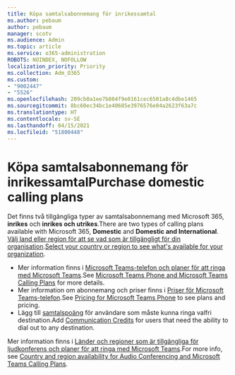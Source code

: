 ```yaml
---
title: Köpa samtalsabonnemang för inrikessamtal
ms.author: pebaum
author: pebaum
manager: scotv
ms.audience: Admin
ms.topic: article
ms.service: o365-administration
ROBOTS: NOINDEX, NOFOLLOW
localization_priority: Priority
ms.collection: Adm_O365
ms.custom:
- "9002447"
- "5526"
ms.openlocfilehash: 209cb0a1ee7b804f9e0161cec6501a8c4dbe1465
ms.sourcegitcommit: 8bc60ec34bc1e40685e3976576e04a2623f63a7c
ms.translationtype: HT
ms.contentlocale: sv-SE
ms.lasthandoff: 04/15/2021
ms.locfileid: "51800448"
---
```

# <a name="purchase-domestic-calling-plans"></a><span data-ttu-id="c5875-102">Köpa samtalsabonnemang för inrikessamtal</span><span class="sxs-lookup"><span data-stu-id="c5875-102">Purchase domestic calling plans</span></span>

<span data-ttu-id="c5875-103">Det finns två tillgängliga typer av samtalsabonnemang med Microsoft 365, **inrikes** och **inrikes och utrikes**.</span><span class="sxs-lookup"><span data-stu-id="c5875-103">There are two types of calling plans available with Microsoft 365, **Domestic** and **Domestic and International**.</span></span> <span data-ttu-id="c5875-104">[Välj land eller region för att se vad som är tillgängligt för din organisation](https://docs.microsoft.com/MicrosoftTeams/country-and-region-availability-for-audio-conferencing-and-calling-plans/country-and-region-availability-for-audio-conferencing-and-calling-plans#select-your-country-or-region-to-see-whats-available-for-your-organization).</span><span class="sxs-lookup"><span data-stu-id="c5875-104">[Select your country or region to see what's available for your organization](https://docs.microsoft.com/MicrosoftTeams/country-and-region-availability-for-audio-conferencing-and-calling-plans/country-and-region-availability-for-audio-conferencing-and-calling-plans#select-your-country-or-region-to-see-whats-available-for-your-organization).</span></span>

- <span data-ttu-id="c5875-105">Mer information finns i [Microsoft Teams-telefon och planer för att ringa med Microsoft Teams](https://docs.microsoft.com/MicrosoftTeams/calling-plan-landing-page).</span><span class="sxs-lookup"><span data-stu-id="c5875-105">See [Microsoft Teams Phone and Microsoft Teams Calling Plans](https://docs.microsoft.com/MicrosoftTeams/calling-plan-landing-page) for more details.</span></span>
- <span data-ttu-id="c5875-106">Mer information om abonnemang och priser finns i [Priser för Microsoft Teams-telefon](https://www.microsoft.com/microsoft-365/microsoft-teams/voice-calling#Requirements).</span><span class="sxs-lookup"><span data-stu-id="c5875-106">See [Pricing for Microsoft Teams Phone](https://www.microsoft.com/microsoft-365/microsoft-teams/voice-calling#Requirements) to see plans and pricing.</span></span>
- <span data-ttu-id="c5875-107">Lägg till [samtalspoäng](https://docs.microsoft.com/MicrosoftTeams/country-and-region-availability-for-audio-conferencing-and-calling-plans/country-and-region-availability-for-audio-conferencing-and-calling-plans#communications-credits) för användare som måste kunna ringa valfri destination.</span><span class="sxs-lookup"><span data-stu-id="c5875-107">Add [Communication Credits](https://docs.microsoft.com/MicrosoftTeams/country-and-region-availability-for-audio-conferencing-and-calling-plans/country-and-region-availability-for-audio-conferencing-and-calling-plans#communications-credits) for users that need the ability to dial out to any destination.</span></span>

<span data-ttu-id="c5875-108">Mer information finns i [Länder och regioner som är tillgängliga för ljudkonferens och planer för att ringa med Microsoft Teams](https://docs.microsoft.com/MicrosoftTeams/country-and-region-availability-for-audio-conferencing-and-calling-plans/country-and-region-availability-for-audio-conferencing-and-calling-plans).</span><span class="sxs-lookup"><span data-stu-id="c5875-108">For more info, see [Country and region availability for Audio Conferencing and Microsoft Teams Calling Plans](https://docs.microsoft.com/MicrosoftTeams/country-and-region-availability-for-audio-conferencing-and-calling-plans/country-and-region-availability-for-audio-conferencing-and-calling-plans).</span></span> 
